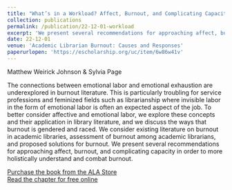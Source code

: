 ```yaml
---
title: "What’s in a Workload? Affect, Burnout, and Complicating Capacity in Academic Librarians"
collection: publications
permalink: /publication/22-12-01-workload
excerpt: 'We present several recommendations for approaching affect, burnout, and complicating capacity in order to more holistically understand and combat burnout.'
date: 22-12-01
venue: 'Academic Librarian Burnout: Causes and Responses'
paperurlopen: 'https://escholarship.org/uc/item/6w86w41v'
--- 
```

Matthew Weirick Johnson & Sylvia Page

The connections between emotional labor and emotional exhaustion are underexplored in burnout literature. This is particularly troubling for service professions and feminized fields such as librarianship where invisible labor in the form of emotional labor is often an expected aspect of the job. To better consider affective and emotional labor, we explore these concepts and their application in library literature, and we discuss the ways that burnout is gendered and raced. We consider existing literature on burnout in academic libraries, assessment of burnout among academic librarians, and proposed solutions for burnout. We present several recommendations for approaching affect, burnout, and complicating capacity in order to more holistically understand and combat burnout.

[Purchase the book from the ALA Store](https://www.alastore.ala.org/content/academic-librarian-burnout-causes-and-responses)  
[Read the chapter for free online](https://escholarship.org/uc/item/6w86w41v)
